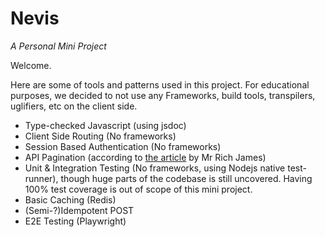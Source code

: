 # Nevis

*A Personal Mini Project*

Welcome.
   
Here are some of tools and patterns used in this project. For educational purposes, we decided to not use any Frameworks, build tools, transpilers, uglifiers, etc on the client side.  

- Type-checked Javascript (using jsdoc)
- Client Side Routing (No frameworks)  
- Session Based Authentication (No frameworks)  
- API Pagination (according to [the article](https://mysql.rjweb.org/doc.php/pagination) by Mr Rich James)  
- Unit & Integration Testing (No frameworks, using Nodejs native test-runner), though huge parts of the codebase is still uncovered. Having 100% test coverage is out of scope of this mini project.  
- Basic Caching (Redis)  
- (Semi-?)Idempotent POST  
- E2E Testing (Playwright)
